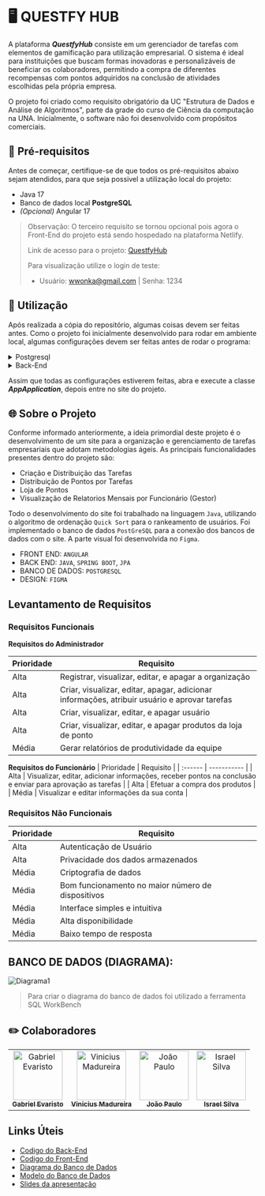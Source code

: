 # 🖥️ QUESTFY HUB

A plataforma _**QuestfyHub**_ consiste em um gerenciador de tarefas com elementos de gamificação para utilização empresarial. O sistema é ideal para instituições que buscam formas inovadoras e personalizáveis de beneficiar os colaboradores, permitindo a compra de diferentes recompensas com pontos adquiridos na conclusão de atividades escolhidas pela própria empresa. 

O projeto foi criado como requisito obrigatório da UC "Estrutura de Dados e Análise de Algoritmos", parte da grade do curso de Ciência da computação na UNA. Inicialmente, o software não foi desenvolvido com propósitos comerciais.
## :rocket: Pré-requisitos
Antes de começar, certifique-se de que todos os pré-requisitos abaixo sejam atendidos, para que seja possivel a utilização local do projeto:
- Java 17
- Banco de dados local **PostgreSQL**
- _(Opcional)_ Angular 17

> Observação: O terceiro requisito se tornou opcional pois agora o Front-End do projeto está sendo hospedado na plataforma Netlify.
>
> Link de acesso para o projeto: [QuestfyHub](https://questfyhub.netlify.app)
>
> Para visualização utilize o login de teste:
> - Usuário: wwonka@gmail.com | Senha: 1234


## :wrench: Utilização
Após realizada a cópia do repositório, algumas coisas devem ser feitas antes. Como o projeto foi inicialmente desenvolvido para rodar em ambiente local, algumas configurações devem ser feitas antes de rodar o programa:
<details>
    <summary>Postgresql</summary><!--TODO: Colocar imagens-->
    <p>
        <ol>
            <li>
                <p>Crie um novo banco de dados dentro do postgresql;</p>
                <img src="https://github.com/Questfy-Hub/General_Informations/assets/146457912/7d812f68-5571-48b0-989e-636a09814b8d">
            </li>
            <br>
            <li>Baixe o banco modelo em <a href="#links">Links Uteis</a>;</li>
            <br>
            <li>
                <p>Importe o banco modelo para seu banco de dados.</p>
                <img src="https://github.com/Questfy-Hub/General_Informations/assets/146457912/562c45b2-d519-4cf8-8cbd-4ce5daf04272">
                <img src="https://github.com/Questfy-Hub/General_Informations/assets/146457912/e003b94a-c4ff-4a05-8ee6-9dd667cd4da9">
            </li>
        </ol>
    </p>
</details>

<details>
    <summary>Back-End</summary>
    <p>
        <ol>
            <li>Vá ao arquivo application.proprieties;</li>
            <br>
            <li>
                Preencha as informações necessárias (sinalizadas nos colchetes);
                <img src="https://github.com/Questfy-Hub/General_Informations/assets/146457912/03a73727-a598-4b8a-8ae3-fc9bc8478d4b">
            </li>
        </ol>
    </p>
</details>

Assim que todas as configurações estiverem feitas, abra e execute a classe _**AppApplication**_, depois entre no site do projeto.

## :globe_with_meridians: Sobre o Projeto

Conforme informado anteriormente, a ideia primordial deste projeto é o desenvolvimento de um site para a organização e gerenciamento de tarefas empresariais que adotam metodologias ágeis. As principais funcionalidades presentes dentro do projeto são:
- Criação e Distribuição das Tarefas
- Distribuição de Pontos por Tarefas
- Loja de Pontos
- Visualização de Relatorios Mensais por Funcionário (Gestor)
  

 Todo o desenvolvimento do site foi trabalhado na linguagem `Java`, utilizando o algoritmo de ordenação `Quick Sort` para o rankeamento de usuários. Foi implementado o banco de dados `PostGreSQL` para a conexão dos bancos de dados com o site. A parte visual foi desenvolvida no `Figma`. 


- FRONT END: `ANGULAR`
- BACK END: `JAVA`, `SPRING BOOT`, `JPA`
- BANCO DE DADOS: `POSTGRESQL`
- DESIGN: `FIGMA`

## Levantamento de Requisitos

### Requisitos Funcionais
**Requisitos do Administrador**

| Prioridade | Requisito |
| :------ | ----------- |
| Alta | Registrar, visualizar, editar, e apagar a organização |
| Alta | Criar, visualizar, editar, apagar, adicionar informações, atribuir usuário e aprovar tarefas |
| Alta | Criar, visualizar, editar, e apagar usuário |
| Alta | Criar, visualizar, editar, e apagar produtos da loja de ponto |
| Média | Gerar relatórios de produtividade da equipe | 


**Requisitos do Funcionário**
| Prioridade | Requisito |
| :------ | ----------- |
| Alta | Visualizar, editar, adicionar informações, receber pontos na conclusão e enviar para aprovação as tarefas |
| Alta | Efetuar a compra dos produtos  |
| Média | Visualizar e editar informações da sua conta | 

### Requisitos Não Funcionais

| Prioridade | Requisito |
| :------ | ----------- |
| Alta | Autenticação de Usuário |
| Alta | Privacidade dos dados armazenados |
| Média |  Criptografia de dados |
| Média | Bom funcionamento no maior número de dispositivos |
| Média | Interface simples e intuitiva |
| Média | Alta disponibilidade |
| Média | Baixo tempo de resposta |
## BANCO DE DADOS (DIAGRAMA):

![Diagrama1](https://github.com/Questfy-Hub/General_Informations/assets/146457912/2ba59dd9-06ab-41b9-9b2f-2cfd28f732a5)

> Para criar o diagrama do banco de dados foi utilizado a ferramenta SQL WorkBench


## ✏️ Colaboradores
<table>
  <tr>
    <td align="center">
      <a href="https://github.com/gabsevamac" title="defina o titulo do link">
        <img src="https://github.com/Questfy-Hub/General_Informations/assets/146457912/f77485f5-ec3c-41b4-a0b0-2bc03215a379" width="100px;" alt="Gabriel Evaristo"/><br>
        <sub>
          <b>Gabriel Evaristo</b>
        </sub>
      </a>
    </td>
    <td align="center">
      <a href="https://github.com/ViniciusMGodinho" title="defina o titulo do link">
        <img src="https://github.com/Questfy-Hub/General_Informations/assets/146457912/39ef40d6-6122-494e-8fdf-a6e6e4af0e33" width="100px;" alt="Vinicius Madureira"/><br>
        <sub>
          <b>Vinicius Madureira</b>
        </sub>
      </a>
    </td>
    <td align="center">
      <a href="https://github.com/JoaoPaulo-66" title="defina o titulo do link">
        <img src="https://github.com/Questfy-Hub/General_Informations/assets/146457912/f7ed62f9-dc12-4c04-b3d6-c361b9cbfc03" width="100px;" alt="João Paulo"/><br>
        <sub>
          <b>João Paulo</b>
        </sub>
      </a>
    </td>
    <td align="center">
      <a href="https://github.com/IsraPrime16" title="defina o titulo do link">
        <img src="https://github.com/Questfy-Hub/General_Informations/assets/146457912/84ed49e7-6aa8-4a99-8f78-6c02df36c3c8" width="100px;" alt="Israel Silva"/><br>
        <sub>
          <b>Israel Silva</b>
        </sub>
      </a>
    </td>
  </tr>
</table>



## <a name="links"></a> Links Úteis

- [Codigo do Back-End](https://github.com/Questfy-Hub/Back-End)
- [Codigo do Front-End](https://github.com/Questfy-Hub/Front-End)
- [Diagrama do Banco de Dados](https://github.com/Questfy-Hub/General_Informations/blob/main/A3.mwb)
- [Modelo do Banco de Dados](https://github.com/Questfy-Hub/General_Informations/blob/main/QuestfyHub_DB.sql)
- [Slides da apresentação](ExpoUna_EDAA_QuestfyHub.pptx)

